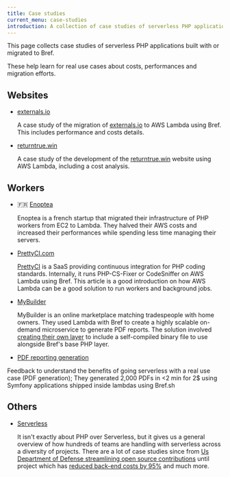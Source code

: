 ```yaml
---
title: Case studies
current_menu: case-studies
introduction: A collection of case studies of serverless PHP applications built using Bref. Learn about performances, costs and migrations from existing projects.
---
```


This page collects case studies of serverless PHP applications built with or migrated to Bref.

These help learn for real use cases about costs, performances and migration efforts.

## Websites

- [externals.io](https://mnapoli.fr/serverless-case-study-externals/)

  A case study of the migration of [externals.io](https://externals.io/) to AWS Lambda using Bref. This includes performance and costs details.

- [returntrue.win](https://mnapoli.fr/serverless-case-study-returntrue/)

  A case study of the development of the [returntrue.win](https://returntrue.win/) website using AWS Lambda, including a cost analysis.

## Workers

- 🇫🇷 [Enoptea](https://www.enoptea.fr/serverless-et-php/)

  Enoptea is a french startup that migrated their infrastructure of PHP workers from EC2 to Lambda. They halved their AWS costs and increased their performances while spending less time managing their servers.

- [PrettyCI.com](https://mnapoli.fr/serverless-case-study-prettyci/)

  [PrettyCI](https://prettyci.com/) is a SaaS providing continuous integration for PHP coding standards. Internally, it runs PHP-CS-Fixer or CodeSniffer on AWS Lambda using Bref. This article is a good introduction on how AWS Lambda can be a good solution to run workers and background jobs.

- [MyBuilder](https://mybuilder.com)

  MyBuilder is an online marketplace matching tradespeople with home owners. They used Lambda with Bref to create a highly scalable on-demand microservice to generate PDF reports. The solution involved [creating their own layer](https://tech.mybuilder.com/compiling-wkhtmltopdf-aws-lambda-with-bref-easier-than-you-think/) to include a self-compiled binary file to use alongside Bref's base PHP layer.
  
- [PDF reporting generation](https://devops-life.com/blog/2020/03/06/how-serverless-saved-us-for-$2-with-bref-sh/)

Feedback to understand the benefits of going serverless with a real use case (PDF generation);
They generated 2,000 PDFs in <2 min for 2$ using Symfony applications shipped inside lambdas using Bref.sh

## Others

- [Serverless](https://serverless.com/learn/case-studies/)

  It isn't exactly about PHP over Serverless, but it gives us a general overview of how hundreds of teams are handling with serverless across a diversity of projects. There are a lot of case studies since from [Us Department of Defense streamlining open source contributions](https://serverless.com/blog/dept-of-defense-doc-bot/) until project which has [reduced back-end costs by 95%](https://serverless.com/blog/abstract-partner-program-announcement/) and much more.
